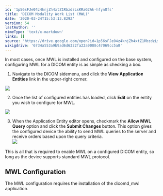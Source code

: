 ```yaml
---
id: '1p56sFJe04z4knjZh4xtZ1RbzdzLsKRaG2Ak-hfynOfs'
title: 'DICOM Modality Work List (MWL)'
date: '2020-03-24T15:53:13.829Z'
version: 54
lastAuthor: ''
mimeType: 'text/x-markdown'
links: []
source: 'https://drive.google.com/open?id=1p56sFJe04z4knjZh4xtZ1RbzdzLsKRaG2Ak-hfynOfs'
wikigdrive: '6734a553a9b9ad6d6322fa22a9088c47069cc5a0'
---
```

In most cases, once MWL is installed and configured on the base system, configuring MWL for a DICOM entity is as simple as checking a box.

1. Navigate to the DICOM sidemenu, and click the <strong>View Application Entities</strong> link in the upper-right corner.

![](../dicom-modality-work-list-mwl.assets/d562d23276c1f7b7e80e2334993c602f.png)

2. Once the list of configured entities has loaded, click <strong>Edit</strong> on the entity you wish to configure for MWL.

![](../dicom-modality-work-list-mwl.assets/aa9d5d82d21d6ddbfa345e060e7fbb3b.png)

3. When the Application Entity editor opens, checkmark the <strong>Allow MWL Query</strong> option and click the <strong>Submit Changes</strong> button. This option gives the configured device the ability to send MWL queries to the server and receive orders based upon the query criteria.  
    ![](../dicom-modality-work-list-mwl.assets/4095726184773bfcacde04d3ad797231.png)

This is all that is required to enable MWL on a configured DICOM entity, so long as the device supports standard MWL protocol.

## MWL Configuration

The MWL configuration requires the installation of the dicomd_mwl application.
